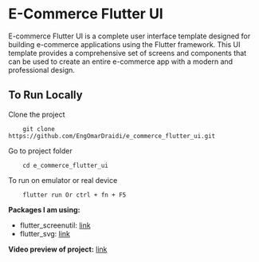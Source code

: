 # E-Commerce Flutter UI

E-commerce Flutter UI is a complete user interface template designed for building e-commerce applications using the Flutter framework. This UI template provides a comprehensive set of screens and components that can be used to create an entire e-commerce app with a modern and professional design.

## To Run Locally

Clone the project

```batch
    git clone https://github.com/EngOmarDraidi/e_commerce_flutter_ui.git
```

Go to project folder

```batch
    cd e_commerce_flutter_ui
```

To run on emulator or real device

```batch
    flutter run Or ctrl + fn + F5
```

**Packages I am using:**
  - flutter_screenutil: [link](https://pub.dev/packages/flutter_screenutil)
  - flutter_svg: [link](https://pub.dev/packages/flutter_svg)
    
**Video preview of project:** [link](https://www.linkedin.com/posts/engomardraidi_ecommerce-ui-appdevelopment-activity-7043618441190064128-eF51?utm_source=share&utm_medium=member_desktop)
